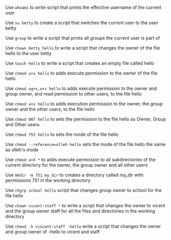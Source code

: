 Use `whoami` to write script that prints the effective username of the current user

Use `su betty` to create a script that switches the current user to the user betty

Use `group` to write a script that prints all groups the current user is part of

Use `chown betty hello` to write a script that changes the owner of the file hello to the user betty

Use `touch hello` to write a script that creates an empty file called hello

Use `chmod u+x hello` to adds execute permission to the owner of the file hello

Use `chmod ug+x,o+r hello` to adds execute permission to the owner and group owner, and read permission to other users, to the file hello

Use `chmod a+x hello` to adds execution permission to the owner, the group owner and the other users, to the file hello

Use `chmod 007 hello` to sets the permission to the file hello as Owner, Group and Other users.

Use `chmod 753 hello` to sets the mode of the file hello 

Use `chmod --reference=olleh hello` sets the mode of the file hello the same as olleh's mode

Use `chmod a+X *` to adds execute permission to all subdirectories of the current directory for the owner, the group owner and all other users

Use `mkdir -m 751 my_dir` to creates a directory called my_dir with permissions 751 in the working directory

Use `chgrp school hello` script that changes group owner to school for the file hello

Use `chown vicent:staff *` to write a script that changes the owner to vicent and the group owner staff for all the files and directories in the working directory

Use `chmod -h vincent:staff -hello` write a script that changes the owner and group owner of -hello to vicent and staff
